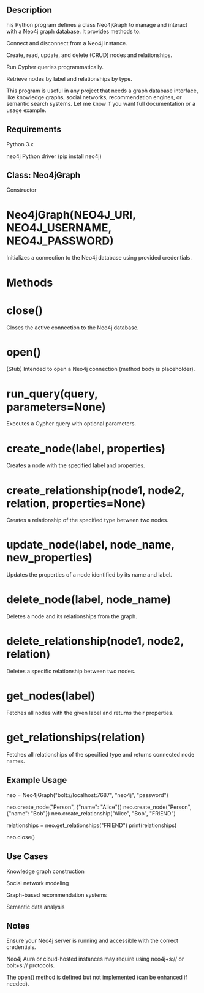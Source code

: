 ## Description
his Python program defines a class Neo4jGraph to manage and interact with a Neo4j graph database. It provides methods to:

Connect and disconnect from a Neo4j instance.

Create, read, update, and delete (CRUD) nodes and relationships.

Run Cypher queries programmatically.

Retrieve nodes by label and relationships by type.

This program is useful in any project that needs a graph database interface, like knowledge graphs, social networks, recommendation engines, or semantic search systems. Let me know if you want full documentation or a usage example.

## Requirements

Python 3.x

neo4j Python driver (pip install neo4j)

## Class: Neo4jGraph

Constructor

# Neo4jGraph(NEO4J_URI, NEO4J_USERNAME, NEO4J_PASSWORD)

Initializes a connection to the Neo4j database using provided credentials.

# Methods

# close()

Closes the active connection to the Neo4j database.

# open()

(Stub) Intended to open a Neo4j connection (method body is placeholder).

# run_query(query, parameters=None)

Executes a Cypher query with optional parameters.

# create_node(label, properties)

Creates a node with the specified label and properties.

# create_relationship(node1, node2, relation, properties=None)

Creates a relationship of the specified type between two nodes.

# update_node(label, node_name, new_properties)

Updates the properties of a node identified by its name and label.

# delete_node(label, node_name)

Deletes a node and its relationships from the graph.

# delete_relationship(node1, node2, relation)

Deletes a specific relationship between two nodes.

# get_nodes(label)

Fetches all nodes with the given label and returns their properties.

# get_relationships(relation)

Fetches all relationships of the specified type and returns connected node names.

## Example Usage
neo = Neo4jGraph("bolt://localhost:7687", "neo4j", "password")

neo.create_node("Person", {"name": "Alice"})
neo.create_node("Person", {"name": "Bob"})
neo.create_relationship("Alice", "Bob", "FRIEND")

relationships = neo.get_relationships("FRIEND")
print(relationships)

neo.close()

## Use Cases

Knowledge graph construction

Social network modeling

Graph-based recommendation systems

Semantic data analysis

## Notes

Ensure your Neo4j server is running and accessible with the correct credentials.

Neo4j Aura or cloud-hosted instances may require using neo4j+s:// or bolt+s:// protocols.

The open() method is defined but not implemented (can be enhanced if needed).

